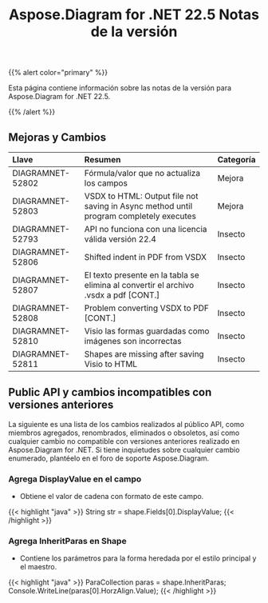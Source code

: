 ﻿---
title: Aspose.Diagram for .NET 22.5 Notas de la versión
type: docs
weight: 23
url: /es/net/aspose-diagram-for-net-22-5-release-notes/
---
{{% alert color="primary" %}} 

Esta página contiene información sobre las notas de la versión para Aspose.Diagram for .NET 22.5.

{{% /alert %}} 
## **Mejoras y Cambios**

|**Llave**|**Resumen**|**Categoría**|
|:- |:- |:- |
|DIAGRAMNET-52802|Fórmula/valor que no actualiza los campos|Mejora|
|DIAGRAMNET-52803|VSDX to HTML: Output file not saving in Async method until program completely executes|Mejora|
|DIAGRAMNET-52793|API no funciona con una licencia válida versión 22.4|Insecto|
|DIAGRAMNET-52806|Shifted indent in PDF from VSDX|Insecto|
|DIAGRAMNET-52807|El texto presente en la tabla se elimina al convertir el archivo .vsdx a pdf [CONT.]|Insecto|
|DIAGRAMNET-52808|Problem converting VSDX to PDF [CONT.]|Insecto|
|DIAGRAMNET-52810|Visio las formas guardadas como imágenes son incorrectas|Insecto|
|DIAGRAMNET-52811|Shapes are missing after saving Visio to HTML|Insecto|

## **Public API y cambios incompatibles con versiones anteriores**
La siguiente es una lista de los cambios realizados al público API, como miembros agregados, renombrados, eliminados o obsoletos, así como cualquier cambio no compatible con versiones anteriores realizado en Aspose.Diagram for .NET. Si tiene inquietudes sobre cualquier cambio enumerado, plantéelo en el foro de soporte Aspose.Diagram.
### **Agrega DisplayValue en el campo**
- Obtiene el valor de cadena con formato de este campo.

{{< highlight "java" >}}
String str = shape.Fields[0].DisplayValue;
{{< /highlight >}}

### **Agrega InheritParas en Shape**
- Contiene los parámetros para la forma heredada por el estilo principal y el maestro.

{{< highlight "java" >}}
ParaCollection paras = shape.InheritParas;
Console.WriteLine(paras[0].HorzAlign.Value);
{{< /highlight >}}